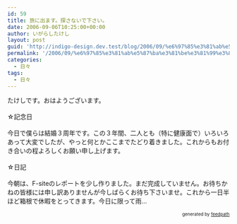 ```yaml
---
id: 59
title: 旅に出ます。探さないで下さい。
date: 2006-09-06T10:25:00+00:00
author: いがらしたけし
layout: post
guid: 'http://indigo-design.dev.test/blog/2006/09/%e6%97%85%e3%81%ab%e5%87%ba%e3%81%be%e3%81%99%e3%80%82%e6%8e%a2%e3%81%95%e3%81%aa%e3%81%84%e3%81%a7%e4%b8%8b%e3%81%95%e3%81%84%e3%80%82/'
permalink: '/2006/09/%e6%97%85%e3%81%ab%e5%87%ba%e3%81%be%e3%81%99%e3%80%82%e6%8e%a2%e3%81%95%e3%81%aa%e3%81%84%e3%81%a7%e4%b8%8b%e3%81%95%e3%81%84%e3%80%82/'
categories:
  - 日々
tags:
  - 日々
---
```

たけしです。おはようございます。<br /><br />☆記念日<br /><br />今日で僕らは結婚３周年です。この３年間、二人とも（特に健康面で）いろいろあって大変でしたが、やっと何とかここまでたどり着きました。これからもお付き合いの程よろしくお願い申し上げます。<br /><br />☆日記<br /><br />今朝は、F-siteのレポートを少し作りました。まだ完成していません。お待ちかねの皆様には申し訳ありませんが今しばらくお待ち下さいませ。これから一日半ほど箱根で休暇をとってきます。今日に限って雨…
<div style="text-align: right;font-size: 10px">
&nbsp;&nbsp;<span>generated by <a href="http://feedpath.jp">feedpath</a></span>
</div>